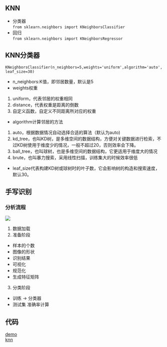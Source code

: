 ## KNN
- 分类器  
`from sklearn.neighbors import KNeighborsClassifier`
- 回归  
`from sklearn.neighbors import KNeighborsRegressor`

## KNN分类器
`KNeighborsClassifier(n_neighbors=5,weights='uniform',algorithm='auto',leaf_size=30)`
- n_neighbors:K值，即邻居数量，默认是5
- weights权重   
1. uniform，代表邻居的权重相同   
2. distance，代表权重是距离的倒数   
3. 自定义函数，自定义不同距离所对应的权重  
- algorithm计算邻居的方法   
1. auto，根据数据情况自动选择合适的算法（默认为auto)   
2. kd_tree，也叫KD树，是多维空间的数据结构，方便对关键数据进行检索，不过KD树使用于维度少的情况，一般不超过20，否则效率会下降。   
3. ball_tree，也叫球树，也是多维空间的数据结构，它更适用于维度大的情况   
4. brute，也叫暴力搜索，采用线性扫描，训练集大的时候效率很低   
- leaf_size代表构建KD树或球树时的叶子数，它会影响树的构造和搜索速度，默认30。

## 手写识别

### 分析流程

![](WechatIMG82.jpeg)

1. 数据加载
2. 准备阶段
  - 样本的个数
  - 图像的形状
  - 识别结果
  - 可视化
  - 规范化
  - 生成特征矩阵
3. 分类阶段
  - 训练 -> 分类器
  - 测试集 准确率计算


## 代码
 [demo](./demo.py)  
 [knn](./knn.py)
